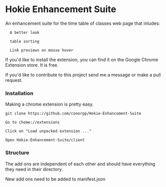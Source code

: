 Hokie Enhancement Suite
=======================
An enhancement suite for the time table of classes web page that inludes:

      A better look
   
      table sorting
  
      Link previews on mouse hover
    
  
If you'd like to install the extension, you can find it on the Google Chrome Extension store.  It is free.

If you'd like to contribute to this project send me a message or make a pull request.

### Installation

Making a chrome extension is pretty easy.

    git clone https://github.com/conorpp/Hokie-Enhancement-Suite
    
    Go to chome://extensions
    
    Click on "Load unpacked extension ..."
    
    Open Hokie-Enhancement-Suite/client
    
### Structure

The add ons are independent of each other and should have everything they need in their directory.

New add ons need to be added to manifest.json
